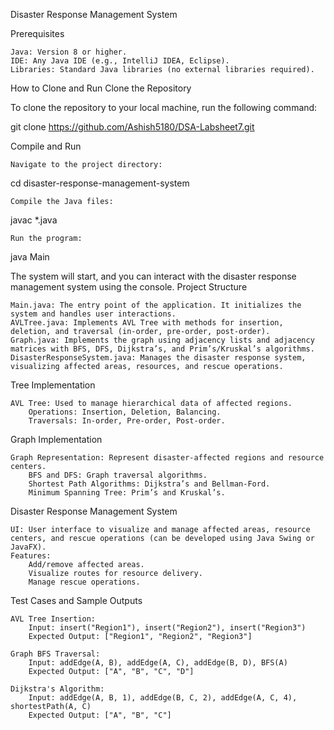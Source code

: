 Disaster Response Management System


Prerequisites

    Java: Version 8 or higher.
    IDE: Any Java IDE (e.g., IntelliJ IDEA, Eclipse).
    Libraries: Standard Java libraries (no external libraries required).

How to Clone and Run
Clone the Repository

To clone the repository to your local machine, run the following command:

git clone https://github.com/Ashish5180/DSA-Labsheet7.git

Compile and Run

    Navigate to the project directory:

cd disaster-response-management-system

    Compile the Java files:

javac *.java

    Run the program:

java Main

The system will start, and you can interact with the disaster response management system using the console.
Project Structure

    Main.java: The entry point of the application. It initializes the system and handles user interactions.
    AVLTree.java: Implements AVL Tree with methods for insertion, deletion, and traversal (in-order, pre-order, post-order).
    Graph.java: Implements the graph using adjacency lists and adjacency matrices with BFS, DFS, Dijkstra’s, and Prim’s/Kruskal’s algorithms.
    DisasterResponseSystem.java: Manages the disaster response system, visualizing affected areas, resources, and rescue operations.

Tree Implementation

    AVL Tree: Used to manage hierarchical data of affected regions.
        Operations: Insertion, Deletion, Balancing.
        Traversals: In-order, Pre-order, Post-order.

Graph Implementation

    Graph Representation: Represent disaster-affected regions and resource centers.
        BFS and DFS: Graph traversal algorithms.
        Shortest Path Algorithms: Dijkstra’s and Bellman-Ford.
        Minimum Spanning Tree: Prim’s and Kruskal’s.

Disaster Response Management System

    UI: User interface to visualize and manage affected areas, resource centers, and rescue operations (can be developed using Java Swing or JavaFX).
    Features:
        Add/remove affected areas.
        Visualize routes for resource delivery.
        Manage rescue operations.

Test Cases and Sample Outputs

    AVL Tree Insertion:
        Input: insert("Region1"), insert("Region2"), insert("Region3")
        Expected Output: ["Region1", "Region2", "Region3"]

    Graph BFS Traversal:
        Input: addEdge(A, B), addEdge(A, C), addEdge(B, D), BFS(A)
        Expected Output: ["A", "B", "C", "D"]

    Dijkstra's Algorithm:
        Input: addEdge(A, B, 1), addEdge(B, C, 2), addEdge(A, C, 4), shortestPath(A, C)
        Expected Output: ["A", "B", "C"]
